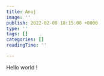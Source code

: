 ```yaml
---
title: Anuj
image: ''
publish: 2022-02-09 18:15:00 +0000
type: ''
tags: []
categories: []
readingTime: ''

---
```

Hello world !
